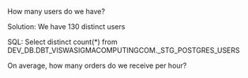 How many users do we have?

Solution: We have 130 distinct users

SQL: Select distinct count(*) from DEV_DB.DBT_VISWASIGMACOMPUTINGCOM._STG_POSTGRES_USERS

On average, how many orders do we receive per hour?

